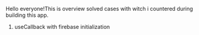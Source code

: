 Hello everyone!This is overview solved cases with witch i countered during building this app.

1) useCallback with firebase initialization
